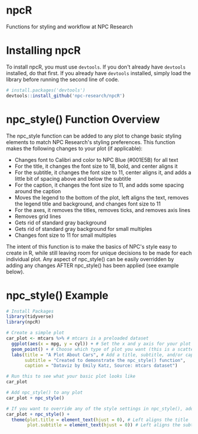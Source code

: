 # npcR
Functions for styling and workflow at NPC Research

# Installing npcR
To install npcR, you must use `devtools`. If you don't already have `devtools` installed, do that first. If you already have `devtools` installed, simply load the library before running the second line of code.    
```R
# install.packages('devtools')  
devtools::install_github('npc-research/npcR')
```

# npc_style() Function Overview
The npc_style function can be added to any plot to change basic styling elements to match NPC Research's styling preferences. This function makes the following changes to your plot (if applicable):
- Changes font to Calibri and color to NPC Blue (#001E5B) for all text
- For the title, it changes the font size to 18, bold, and center aligns it
- For the subtitle, it changes the font size to 11, center aligns it, and adds a little bit of spacing above and below the subtitle
- For the caption, it changes the font size to 11, and adds some spacing around the caption
- Moves the legend to the bottom of the plot, left aligns the text, removes the legend title and background, and changes font size to 11
- For the axes, it removes the titles, removes ticks, and removes axis lines
- Removes grid lines
- Gets rid of standard gray background
- Gets rid of standard gray background for small multiples
- Changes font size to 11 for small multiples

The intent of this function is to make the basics of NPC's style easy to create in R, while still leaving room for unique decisions to be made for each individual plot. Any aspect of npc_style() can be easily overridden by adding any changes AFTER npc_style() has been applied (see example below). 

# npc_style() Example

```R
# Install Packages
library(tidyverse)
library(npcR)

# Create a simple plot
car_plot <- mtcars %>% # mtcars is a preloaded dataset
  ggplot(aes(x = mpg, y = cyl)) + # Set the x and y axis for your plot
  geom_point() + # Choose which type of plot you want (this is a scatter plot)
  labs(title = "A Plot About Cars", # Add a title, subtitle, and/or caption (completely optional)
       subtitle = "Created to demonstrate the npc_style() function",
       caption = "Dataviz by Emily Katz, Source: mtcars dataset")

# Run this to see what your basic plot looks like
car_plot 

# Add npc_style() to any plot
car_plot + npc_style()

# If you want to override any of the style settings in npc_style(), add those AFTER you add npc_style()
car_plot + npc_style() +
  theme(plot.title = element_text(hjust = 0), # Left aligns the title
        plot.subtitle = element_text(hjust = 0)) # Left aligns the subtitle`
```
